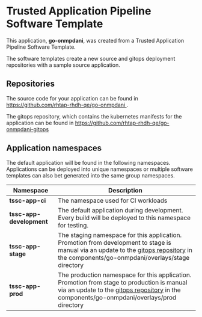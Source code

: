 # Trusted Application Pipeline Software Template

This application, **go-onmpdani**, was created from a Trusted Application Pipeline Software Template.

The software templates create a new source and gitops deployment repositories with a sample source application. 

## Repositories

The source code for your application can be found in [https://github.com/rhtap-rhdh-qe/go-onmpdani ](https://github.com/rhtap-rhdh-qe/go-onmpdani ).
 
The gitops repository, which contains the kubernetes manifests for the application can be found in 
[https://github.com/rhtap-rhdh-qe/go-onmpdani-gitops ](https://github.com/rhtap-rhdh-qe/go-onmpdani-gitops ) 

## Application namespaces 

The default application will be found in the following namespaces. Applications can be deployed into unique namespaces or multiple software templates can also bet generated into the same group namespaces.  

|  Namespace   |  Description   |  
| -------- | -------- |
| **tssc-app-ci** | The namespace used for CI workloads |
| **tssc-app-development** | The default application during development. Every build will be deployed to this namespace for testing. |
| **tssc-app-stage** | The staging namespace for this application. Promotion from development to stage is manual via an update to the [gitops repository](https://github.com/rhtap-rhdh-qe/go-onmpdani-gitops ) in the components/go-onmpdani/overlays/stage directory |
| **tssc-app-prod** | The production namespace for this application. Promotion from stage to production is manual via an update to the [gitops repository](https://github.com/rhtap-rhdh-qe/go-onmpdani-gitops ) in the components/go-onmpdani/overlays/prod directory |